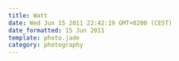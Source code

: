 ```yaml
---
title: Watt
date: Wed Jun 15 2011 22:42:19 GMT+0200 (CEST)
date_formatted: 15 Jun 2011
template: photo.jade
category: photography
---
```

